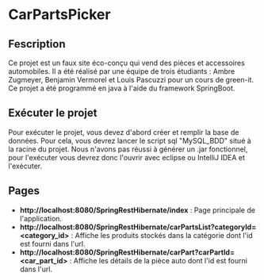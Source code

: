 # CarPartsPicker

## Fescription

Ce projet est un faux site éco-conçu qui vend des pièces et accessoires automobiles. Il a été réalisé par une équipe de trois étudiants : Ambre Zugmeyer, Benjamin Vermorel et Louis Pascuzzi pour un cours de green-it.
Ce projet a été programmé en java à l'aide du framework SpringBoot.

## Exécuter le projet

Pour exécuter le projet, vous devez d'abord créer et remplir la base de données. Pour cela, vous devrez lancer le script sql "MySQL_BDD" situé à la racine du projet.
Nous n'avons pas réussi à générer un .jar fonctionnel, pour l'exécuter vous devrez donc l'ouvrir avec eclipse ou IntelliJ IDEA et l'exécuter.

## Pages

- **http://localhost:8080/SpringRestHibernate/index** :
  Page principale de l'application.
- **http://localhost:8080/SpringRestHibernate/carPartsList?categoryId=<category_id>** :
  Affiche les produits stockés dans la catégorie dont l'id est fourni dans l'url.
- **http://localhost:8080/SpringRestHibernate/carPart?carPartId=<car_part_id>** :
  Affiche les détails de la pièce auto dont l'id est fourni dans l'url.
